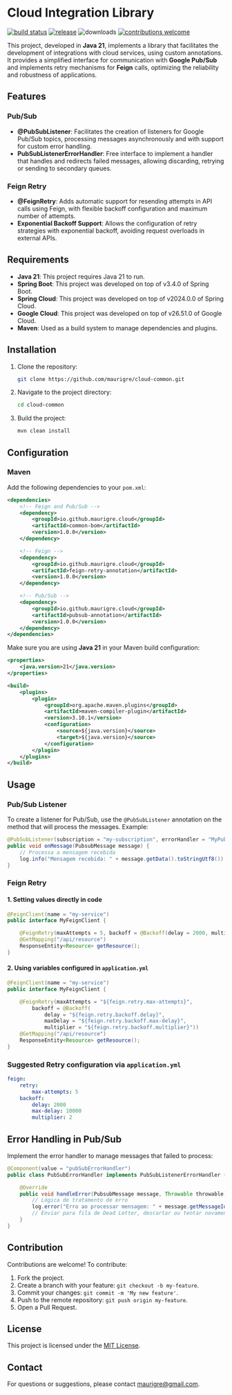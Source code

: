 
# Cloud Integration Library

[![build status](https://img.shields.io/github/actions/workflow/status/maurigre/cloud-common/maven.yml?branch=main&label=build&color=18BA91&style=flat-square)](https://github.com/maurigre/cloud-common/actions/workflows/maven.yml)
[![release](https://img.shields.io/github/v/release/maurigre/cloud-common?label=release&color=18BA91&style=flat-square)](https://github.com/maurigre/cloud-common/releases/latest)
![downloads](https://img.shields.io/github/downloads/maurigre/cloud-common/total?color=18BA91&style=flat-square)
[![contributions welcome](https://img.shields.io/badge/contributions-welcome-brightgreen.svg?color=18BA91&style=flat-square)](CONTRIBUTING.md)

This project, developed in **Java 21**, implements a library that facilitates the development of integrations with cloud services, using custom annotations. It provides a simplified interface for communication with **Google Pub/Sub** and implements retry mechanisms for **Feign** calls, optimizing the reliability and robustness of applications.

## Features

### Pub/Sub
- **@PubSubListener**: Facilitates the creation of listeners for Google Pub/Sub topics, processing messages asynchronously and with support for custom error handling.
- **PubSubListenerErrorHandler**: Free interface to implement a handler that handles and redirects failed messages, allowing discarding, retrying or sending to secondary queues.

### Feign Retry
- **@FeignRetry**: Adds automatic support for resending attempts in API calls using Feign, with flexible backoff configuration and maximum number of attempts.
- **Exponential Backoff Support**: Allows the configuration of retry strategies with exponential backoff, avoiding request overloads in external APIs.

## Requirements

- **Java 21**: This project requires Java 21 to run.
- **Spring Boot**: This project was developed on top of v3.4.0 of Spring Boot.
- **Spring Cloud**: This project was developed on top of v2024.0.0 of Spring Cloud.
- **Google Cloud**: This project was developed on top of v26.51.0 of Google Cloud.
- **Maven**: Used as a build system to manage dependencies and plugins.

## Installation

1. Clone the repository:

    ```bash
    git clone https://github.com/maurigre/cloud-common.git
    ```

2. Navigate to the project directory:

    ```bash
    cd cloud-common
    ```

3. Build the project:

    ```bash
    mvn clean install
    ```

## Configuration

### Maven
Add the following dependencies to your `pom.xml`:

```xml
<dependencies>
    <!-- Feign and Pub/Sub -->
    <dependency>
        <groupId>io.github.maurigre.cloud</groupId>
        <artifactId>common-bom</artifactId>
        <version>1.0.0</version>
    </dependency>

    <!-- Feign -->
    <dependency>
        <groupId>io.github.maurigre.cloud</groupId>
        <artifactId>feign-retry-annotation</artifactId>
        <version>1.0.0</version>
    </dependency>

    <!-- Pub/Sub -->
    <dependency>
        <groupId>io.github.maurigre.cloud</groupId>
        <artifactId>pubsub-annotation</artifactId>
        <version>1.0.0</version>
    </dependency>
</dependencies>
```

Make sure you are using **Java 21** in your Maven build configuration:

```xml
<properties>
    <java.version>21</java.version>
</properties>

<build>
    <plugins>
        <plugin>
            <groupId>org.apache.maven.plugins</groupId>
            <artifactId>maven-compiler-plugin</artifactId>
            <version>3.10.1</version>
            <configuration>
                <source>${java.version}</source>
                <target>${java.version}</source>
            </configuration>
        </plugin>
    </plugins>
</build>
```

## Usage

### Pub/Sub Listener

To create a listener for Pub/Sub, use the `@PubSubListener` annotation on the method that will process the messages. Example:

```java
@PubSubListener(subscription = "my-subscription", errorHandler = "MyPubSubErrorHandler")
public void onMessage(PubsubMessage message) {
    // Processa a mensagem recebida
    log.info("Mensagem recebida: " + message.getData().toStringUtf8());
}
```

### Feign Retry

#### 1. Setting values directly in code

```java
@FeignClient(name = "my-service")
public interface MyFeignClient {

    @FeignRetry(maxAttempts = 5, backoff = @Backoff(delay = 2000, multiplier = 2))
    @GetMapping("/api/resource")
    ResponseEntity<Resource> getResource();
}
```

#### 2. Using variables configured in `application.yml`

```java
@FeignClient(name = "my-service")
public interface MyFeignClient {

    @FeignRetry(maxAttempts = "${feign.retry.max-attempts}",
        backoff = @Backoff(
            delay = "${feign.retry.backoff.delay}",
            maxDelay = "${feign.retry.backoff.max-delay}",
            multiplier = "${feign.retry.backoff.multiplier}"))
    @GetMapping("/api/resource")
    ResponseEntity<Resource> getResource();
}
```

### Suggested Retry configuration via `application.yml`

```yaml
feign:
    retry:
        max-attempts: 5
    backoff:
        delay: 2000
        max-delay: 10000
        multiplier: 2
```

## Error Handling in Pub/Sub

Implement the error handler to manage messages that failed to process:

```java
@Component(value = "pubSubErrorHandler")
public class PubSubErrorHandler implements PubSubListenerErrorHandler {

    @Override
    public void handleError(PubsubMessage message, Throwable throwable) {
        // Lógica de tratamento de erro
        log.error("Erro ao processar mensagem: " + message.getMessageId(), throwable);
        // Enviar para fila de Dead Letter, descartar ou tentar novamente
    }
}
```
## Contribution

Contributions are welcome! To contribute:

1. Fork the project.
2. Create a branch with your feature: `git checkout -b my-feature`.
3. Commit your changes: `git commit -m 'My new feature'`.
4. Push to the remote repository: `git push origin my-feature`.
5. Open a Pull Request.

## License

This project is licensed under the [MIT License](LICENSE).

## Contact

For questions or suggestions, please contact [maurigre@gmail.com](mailto:maurigre@gmail.com).
